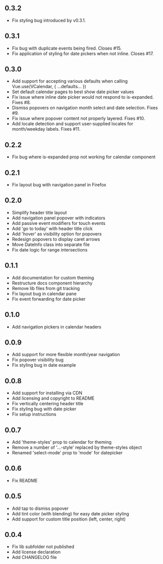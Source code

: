 ## 0.3.2
* Fix styling bug introduced by v0.3.1.

## 0.3.1
* Fix bug with duplicate events being fired. Closes #15.
* Fix application of styling for date pickers when not inline. Closes #17.

## 0.3.0
* Add support for accepting various defaults when calling Vue.use(VCalendar, { ...defaults... })
* Set default calendar pages to best show date picker values
* Fix issue where inline date picker would not respond to is-expanded. Fixes #8.
* Dismiss popovers on navigation month select and date selection. Fixes #9.
* Fix issue where popover content not properly layered. Fixes #10.
* Add locale detection and support user-supplied locales for month/weekday labels. Fixes #11.

## 0.2.2
* Fix bug where is-expanded prop not working for calendar component

## 0.2.1
* Fix layout bug with navigation panel in Firefox

## 0.2.0
* Simplify header title layout
* Add navigation panel popover with indicators
* Add passive event modifiers for touch events
* Add 'go to today' with header title click
* Add 'hover' as visibility option for popovers
* Redesign popovers to display caret arrows
* Move DateInfo class into separate file
* Fix date logic for range intersections

## 0.1.1
* Add documentation for custom theming
* Restructure docs component hierarchy
* Remove lib files from git tracking
* Fix layout bug in calendar pane
* Fix event forwarding for date picker

## 0.1.0
* Add navigation pickers in calendar headers

## 0.0.9
* Add support for more flexible month/year navigation
* Fix popover visibility bug
* Fix styling bug in date example

## 0.0.8
* Add support for installing via CDN
* Add licensing and copyright to README
* Fix vertically centering header title
* Fix styling bug with date picker
* Fix setup instructions

## 0.0.7
* Add 'theme-styles' prop to calendar for theming
* Remove a number of '...-style' replaced by theme-styles object
* Renamed 'select-mode' prop to 'mode' for datepicker

## 0.0.6
* Fix README

## 0.0.5

* Add tap to dismiss popover
* Add tint color (with blending) for easy date picker styling
* Add support for custom title position (left, center, right)

## 0.0.4

* Fix lib subfolder not published
* Add license declaration
* Add CHANGELOG file